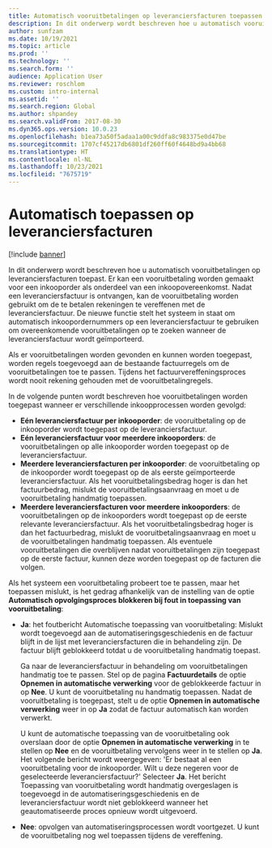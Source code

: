 ```yaml
---
title: Automatisch vooruitbetalingen op leveranciersfacturen toepassen
description: In dit onderwerp wordt beschreven hoe u automatisch vooruitbetalingen op leveranciersfacturen toepast.
author: sunfzam
ms.date: 10/19/2021
ms.topic: article
ms.prod: ''
ms.technology: ''
ms.search.form: ''
audience: Application User
ms.reviewer: roschlom
ms.custom: intro-internal
ms.assetid: ''
ms.search.region: Global
ms.author: shpandey
ms.search.validFrom: 2017-08-30
ms.dyn365.ops.version: 10.0.23
ms.openlocfilehash: b1ea73a50f5adaa1a00c9ddfa8c983375e0d47be
ms.sourcegitcommit: 1707cf45217db6801df260ff60f4648bd9a4bb68
ms.translationtype: HT
ms.contentlocale: nl-NL
ms.lasthandoff: 10/23/2021
ms.locfileid: "7675719"
---
```

# <a name="automatically-apply-to-vendor-invoices"></a>Automatisch toepassen op leveranciersfacturen

[!include [banner](../includes/banner.md)]

In dit onderwerp wordt beschreven hoe u automatisch vooruitbetalingen op leveranciersfacturen toepast. Er kan een vooruitbetaling worden gemaakt voor een inkooporder als onderdeel van een inkoopovereenkomst. Nadat een leveranciersfactuur is ontvangen, kan de vooruitbetaling worden gebruikt om de te betalen rekeningen te vereffenen met de leveranciersfactuur. De nieuwe functie stelt het systeem in staat om automatisch inkoopordernummers op een leveranciersfactuur te gebruiken om overeenkomende vooruitbetalingen op te zoeken wanneer de leveranciersfactuur wordt geïmporteerd.

Als er vooruitbetalingen worden gevonden en kunnen worden toegepast, worden regels toegevoegd aan de bestaande factuurregels om de vooruitbetalingen toe te passen. Tijdens het factuurvereffeningsproces wordt nooit rekening gehouden met de vooruitbetalingregels.

In de volgende punten wordt beschreven hoe vooruitbetalingen worden toegepast wanneer er verschillende inkoopprocessen worden gevolgd:

- **Eén leveranciersfactuur per inkooporder**: de vooruitbetaling op de inkooporder wordt toegepast op de leveranciersfactuur.
- **Eén leveranciersfactuur voor meerdere inkooporders**: de vooruitbetalingen op alle inkooporder worden toegepast op de leveranciersfactuur.
- **Meerdere leveranciersfacturen per inkooporder**: de vooruitbetaling op de inkooporder wordt toegepast op de als eerste geïmporteerde leveranciersfactuur. Als het vooruitbetalingsbedrag hoger is dan het factuurbedrag, mislukt de vooruitbetalingsaanvraag en moet u de vooruitbetaling handmatig toepassen.
- **Meerdere leveranciersfacturen voor meerdere inkooporders**: de vooruitbetalingen op de inkooporders wordt toegepast op de eerste relevante leveranciersfactuur. Als het vooruitbetalingsbedrag hoger is dan het factuurbedrag, mislukt de vooruitbetalingsaanvraag en moet u de vooruitbetalingen handmatig toepassen. Als eventuele vooruitbetalingen die overblijven nadat vooruitbetalingen zijn toegepast op de eerste factuur, kunnen deze worden toegepast op de facturen die volgen.

Als het systeem een vooruitbetaling probeert toe te passen, maar het toepassen mislukt, is het gedrag afhankelijk van de instelling van de optie **Automatisch opvolgingsproces blokkeren bij fout in toepassing van vooruitbetaling**:

- **Ja**: het foutbericht Automatische toepassing van vooruitbetaling: Mislukt wordt toegevoegd aan de automatiseringsgeschiedenis en de factuur blijft in de lijst met leveranciersfacturen die in behandeling zijn. De factuur blijft geblokkeerd totdat u de vooruitbetaling handmatig toepast.

    Ga naar de leveranciersfactuur in behandeling om vooruitbetalingen handmatig toe te passen. Stel op de pagina **Factuurdetails** de optie **Opnemen in automatische verwerking** voor de geblokkeerde factuur in op **Nee**. U kunt de vooruitbetaling nu handmatig toepassen. Nadat de vooruitbetaling is toegepast, stelt u de optie **Opnemen in automatische verwerking** weer in op **Ja** zodat de factuur automatisch kan worden verwerkt.

    U kunt de automatische toepassing van de vooruitbetaling ook overslaan door de optie **Opnemen in automatische verwerking** in te stellen op **Nee** en de vooruitbetaling vervolgens weer in te stellen op **Ja**. Het volgende bericht wordt weergegeven: 'Er bestaat al een vooruitbetaling voor de inkooporder. Wilt u deze negeren voor de geselecteerde leveranciersfactuur?' Selecteer **Ja**. Het bericht Toepassing van vooruitbetaling wordt handmatig overgeslagen is toegevoegd in de automatiseringsgeschiedenis en de leveranciersfactuur wordt niet geblokkeerd wanneer het geautomatiseerde proces opnieuw wordt uitgevoerd.

- **Nee**: opvolgen van automatiseringsprocessen wordt voortgezet. U kunt de vooruitbetaling nog wel toepassen tijdens de vereffening.
